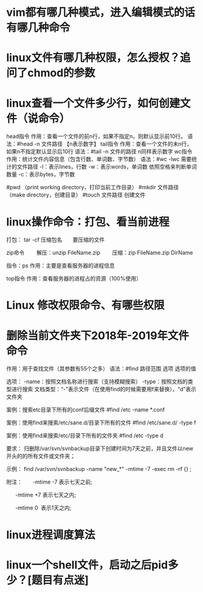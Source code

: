 # vim都有哪几种模式，进入编辑模式的话有哪几种命令


# linux文件有哪几种权限，怎么授权？追问了chmod的参数


# linux查看一个文件多少行，如何创建文件（说命令）

head指令
作用：查看一个文件的前n行，如果不指定n，则默认显示前10行。
语法：#head -n 文件路径   【n表示数字】
tail指令
作用：查看一个文件的未n行，如果n不指定默认显示后10行
语法：#tail -n 文件的路径    n同样表示数字
wc指令
作用：统计文件内容信息（包含行数、单词数、字节数）
语法：#wc -lwc 需要统计的文件路径
	-l：表示lines，行数
	-w：表示words，单词数   依照空格来判断单词数量
	-c：表示bytes，字节数

#pwd             （print working directory，打印当前工作目录）
#mkdir 文件路径   （make directory，创建目录）
#touch 文件路径    创建文件



# linux操作命令：打包、看当前进程
打包：
tar -cf  压缩包名　　要压缩的文件

zip命令
　　解压：unzip FileName.zip
　　压缩：zip FileName.zip DirName

指令：ps
作用：主要是查看服务器的进程信息

top指令
作用：查看服务器的进程占的资源（100%使用）


# Linux 修改权限命令、有哪些权限


# 删除当前文件夹下2018年-2019年文件命令   

作用：用于查找文件（其参数有55个之多）
语法：#find 路径范围 选项 选项的值

选项：
	-name：按照文档名称进行搜索（支持模糊搜索）
	-type：按照文档的类型进行搜索
		文档类型：“-”表示文件（在使用find的时候需要用f来替换），“d”表示文件夹

案例：搜索etc目录下所有的conf后缀文件
#find /etc -name *.conf

案例：使用find来搜索/etc/sane.d/目录下所有的文件
#find /etc/sane.d/ -type f

案例：使用find来搜索/etc/目录下所有的文件夹
#find /etc -type d

要求： 归删除/var/svn/svnbackup目录下创建时间为7天之前，并且文件以new开头的的所有文件或文件夹； 
 
示例： find /var/svn/svnbackup -name "new_*" -mtime -7 -exec rm -rf {} \;
 
附注：
      -mtime -7 表示七天之前;
 
      -mtime +7 表示七天之内;
 
      -mtime 0  表示1天之内;


# linux进程调度算法 


# linux一个shell文件，启动之后pid多少？[题目有点迷]   










